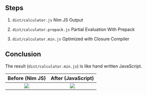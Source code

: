 ## Steps

1. `dist/calculator.js` Nim JS Output

2. `dist/calculator.prepack.js` Partial Evaluation With Prepack

3. `dist/calculator.min.js` Optimized with Closure Compiler

## Conclusion

The result (`dist/calculator.min.js`) is like hand written JavaScript.

|                                                 Before (Nim JS)                                                 |                                               After (JavaScript)                                               |
| :-------------------------------------------------------------------------------------------------------------: | :------------------------------------------------------------------------------------------------------------: |
| <img src="https://rawcdn.githack.com/s0kil/nim-javascript/98a71fc78f569c77585842c87fb1e6767b579289/before.png"> | <img src="https://rawcdn.githack.com/s0kil/nim-javascript/98a71fc78f569c77585842c87fb1e6767b579289/after.png"> |
